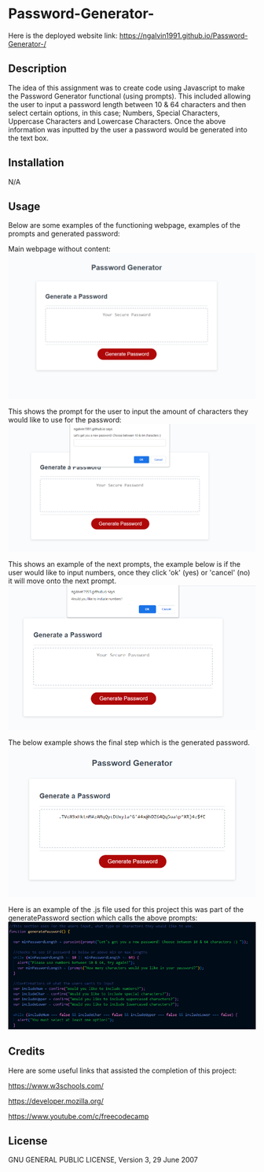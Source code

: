 # Password-Generator-

Here is the deployed website link:
https://ngalvin1991.github.io/Password-Generator-/

## Description
The idea of this assignment was to create code using Javascript to make the Password Generator functional (using prompts).
This included allowing the user to input a password length between 10 & 64 characters and then select certain options, in this case; Numbers, Special Characters, Uppercase Characters and Lowercase Characters.
Once the above information was inputted by the user a password would be generated into the text box.

## Installation

N/A 

## Usage

Below are some examples of the functioning webpage, examples of the prompts and generated password:

Main webpage without content:
![alt-text](/assets/images/mainpagescreenshot.png)

This shows the prompt for the user to input the amount of characters they would like to use for the password:
![alt-text](/assets/images/characterspromptexample.png)

This shows an example of the next prompts, the example below is if the user would like to input numbers, once they click 'ok' (yes) or 'cancel' (no) it will move onto the next prompt.
![alt-text](/assets/images/includenumberexample.png)

The below example shows the final step which is the generated password. 
![alt-text](/assets/images/generatedpasswordexample.png)

Here is an example of the .js file used for this project this was part of the generatePassword section which calls the above prompts: 
![alt-text](/assets/images/jsexampleforselections.png)

## Credits

Here are some useful links that assisted the completion of this project: 

https://www.w3schools.com/

https://developer.mozilla.org/

https://www.youtube.com/c/freecodecamp

## License 

GNU GENERAL PUBLIC LICENSE, Version 3, 29 June 2007